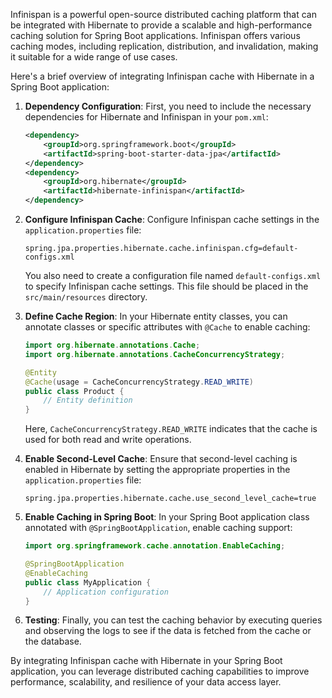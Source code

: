 Infinispan is a powerful open-source distributed caching platform that can be integrated with Hibernate to provide a scalable and high-performance caching solution for Spring Boot applications. Infinispan offers various caching modes, including replication, distribution, and invalidation, making it suitable for a wide range of use cases.

Here's a brief overview of integrating Infinispan cache with Hibernate in a Spring Boot application:

1. **Dependency Configuration**:
   First, you need to include the necessary dependencies for Hibernate and Infinispan in your `pom.xml`:

   ```xml
   <dependency>
       <groupId>org.springframework.boot</groupId>
       <artifactId>spring-boot-starter-data-jpa</artifactId>
   </dependency>
   <dependency>
       <groupId>org.hibernate</groupId>
       <artifactId>hibernate-infinispan</artifactId>
   </dependency>
   ```

2. **Configure Infinispan Cache**:
   Configure Infinispan cache settings in the `application.properties` file:

   ```properties
   spring.jpa.properties.hibernate.cache.infinispan.cfg=default-configs.xml
   ```

   You also need to create a configuration file named `default-configs.xml` to specify Infinispan cache settings. This file should be placed in the `src/main/resources` directory.

3. **Define Cache Region**:
   In your Hibernate entity classes, you can annotate classes or specific attributes with `@Cache` to enable caching:

   ```java
   import org.hibernate.annotations.Cache;
   import org.hibernate.annotations.CacheConcurrencyStrategy;

   @Entity
   @Cache(usage = CacheConcurrencyStrategy.READ_WRITE)
   public class Product {
       // Entity definition
   }
   ```

   Here, `CacheConcurrencyStrategy.READ_WRITE` indicates that the cache is used for both read and write operations.

4. **Enable Second-Level Cache**:
   Ensure that second-level caching is enabled in Hibernate by setting the appropriate properties in the `application.properties` file:

   ```properties
   spring.jpa.properties.hibernate.cache.use_second_level_cache=true
   ```

5. **Enable Caching in Spring Boot**:
   In your Spring Boot application class annotated with `@SpringBootApplication`, enable caching support:

   ```java
   import org.springframework.cache.annotation.EnableCaching;

   @SpringBootApplication
   @EnableCaching
   public class MyApplication {
       // Application configuration
   }
   ```

6. **Testing**:
   Finally, you can test the caching behavior by executing queries and observing the logs to see if the data is fetched from the cache or the database.

By integrating Infinispan cache with Hibernate in your Spring Boot application, you can leverage distributed caching capabilities to improve performance, scalability, and resilience of your data access layer.